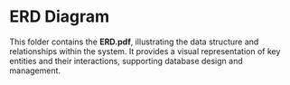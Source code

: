 # ERD Diagram

This folder contains the **ERD.pdf**, illustrating the data structure and relationships within the system. It provides a visual representation of key entities and their interactions, supporting database design and management.
